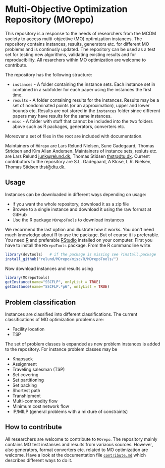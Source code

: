 
Multi-Objective Optimization Repository (MOrepo)
================================================

This repository is a response to the needs of researchers from the MCDM society to access multi-objective (MO) optimization instances. The repository contains instances, results, generators etc. for different MO problems and is continusly updated. The repository can be used as a test set for testing new algorithms, validating existing results and for reproducibility. All resarchers within MO optimization are welcome to contribute.

The repository has the following structure:

-   `instances` - A folder containing the instance sets. Each instance set in contained in a subfolder for each paper using the instances the first time.
-   `results` - A folder containing results for the instances. Results may be a set of nondominated points (or an approximation), upper and lower bounds etc. Results are not stored in the `instances` folder since different papers may have results for the same instances.
-   `misc` - A folder with stuff that cannot be included into the two folders above such as R packages, generators, converters etc.

Moreover a set of files in the root are included with documentation.

Maintainers of `MOrepo` are Lars Relund Nielsen, Sune Gadegaard, Thomas Stridsen and Kim Allan Andersen. Maintainers of instance sets, resluts etc. are Lars Relund <junk@relund.dk>, Thomas Stidsen <thst@dtu.dk>. Current contributors to the repository are S.L. Gadegaard, A Klose, L.R. Nielsen, Thomas Stidsen <thst@dtu.dk>.

Usage
-----

Instances can be downloaded in different ways depending on usage:

-   If you want the whole repository, download it as a zip file
-   Browse to a single instance and download it using the raw format at GitHub
-   Use the R package `MOrepoTools` to download instances

We recormend the last option and illustrate how it works. You don't need much knowledge about R to use the package. But of course it is preferable. You need [R](https://www.r-project.org/) and preferable [RStudio](https://www.rstudio.com/) installed on your computer. First you have to install the `MOrepoTools` package. From the R commandline write:

``` r
library(devtools)   # if the package is missing see ?install.package 
install_github("relund/MOrepo/misc/R/MOrepoTools/")
```

Now download instances and results using

``` r
library(MOrepoTools)
getInstance(name="SSCFLP", onlyList = TRUE)
getInstance(name="SSCFLP.*p6", onlyList = TRUE)
```

Problem classification
----------------------

Instances are classified into different classifications. The current classifications of MO optimization problems are:

-   Facility location
-   TSP

The set of problem classes is expanded as new problem instances is added to the repository. For instance problem classes may be

-   Knapsack
-   Assignment
-   Traveling salesman (TSP)
-   Set covering
-   Set partitioning
-   Set packing
-   Shortest path
-   Transhipment
-   Multi-commodity flow
-   Minimum cost network flow
-   IP/MILP (general problems with a mixture of constraints)

How to contribute
-----------------

All researchers are welcome to contribute to `MOrepo`. The repository mainly contains MO test instanses and results from variaous sources. However, also generators, format converters etc. related to MO optimization are welcome. Have a look at the documentation file [`contribute.md`](contribute.md) which describes different ways to do it.

<!-- ## Instance format 

 
 - Free MPS format
 - Raw with desc


meta.json content:

prefix: Prefix of the instances (equals folder name) (string)



## Solution format (JSON?)

A file named <instance_name>_sol<number>.json



instance: name of instance (string)
comments: misc comments about the results (string, null)
nDCard: Total number/cardinality of nondominated points (number, null)
suppCard: Number of supported nondominated points (number, null)
extCard: Number of extreme supported nondominated points (number, null)
critType: array of integer, real, null with length as number of criteria (array, null)
points: Array with nondominated points objects 0(array, null)
   
   A point object consists of 
   class: either us (unsupported), se (supported extreme), s (supported - may be extreme or nonextreme), sne (supported nonextreme), null (unknown)
   point: array of numbers
   
 (eller måske pointsClass i stedet for?)
optimal: (true, false, null)






## Validators


R package

- check a contribution
- download a set of test instances
- download solutions and plot
- download citation
- merge ndsets



 

 
 
## Instance numbering


## Biblography










The MCDM society would benefit from a joint multi-objective optimization repository with MOO instances and algorithms. In this talk we will present our ideas about the open-source Multi-Objective Optimization Repository (MOPR) and give an overview over current features and progress. The talk is also open for discussion about feature requests etc.   -->
